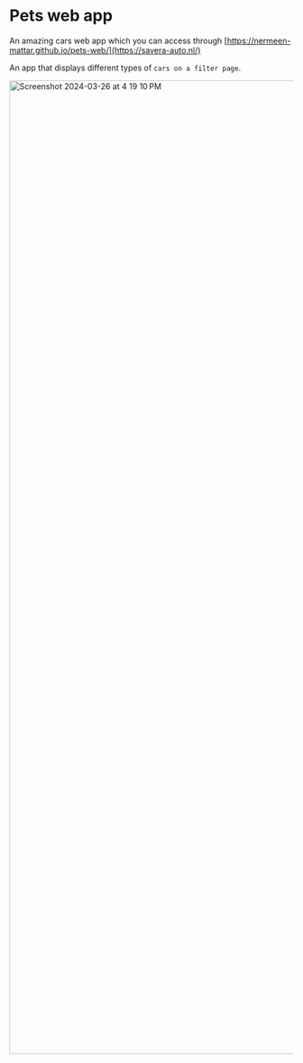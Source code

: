 # Pets web app

An amazing cars web app which you can access through [https://nermeen-mattar.github.io/pets-web/](https://savera-auto.nl/)

An app that displays different types of `cars on a filter page`.

<img width="1728" alt="Screenshot 2024-03-26 at 4 19 10 PM" src="https://github.com/nermeen-mattar/pets-web/assets/25651372/29b9a1aa-9f82-4b30-aa2d-4b4d834d5c80">

